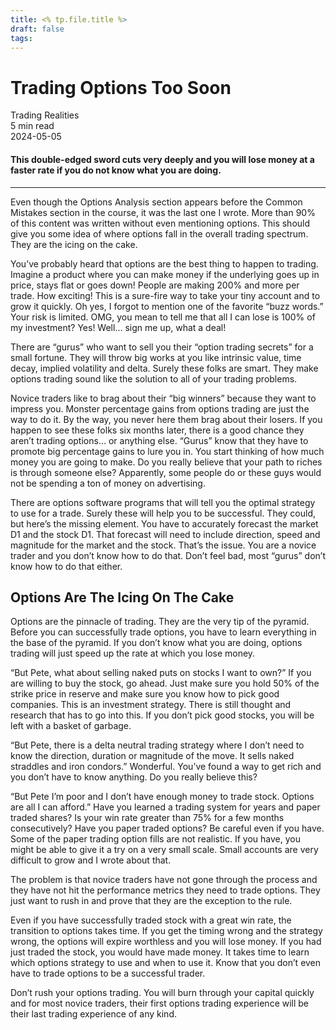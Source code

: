 ```yaml
---
title: <% tp.file.title %>
draft: false
tags:
---
```


<div class="bg-secondary">
<h1 class="py-5 ms-3 ms-md-4 my-0">Trading Options Too Soon</h1>
</div>
<div class="d-flex align-items-center flex-wrap text-muted ps-3 ps-md-4 py-3 border-top border-bottom">
<div class="border-end pe-3 me-3">
<span class="badge bg-faded-primary text-primary">
Trading Realities </span>
</div>
<div class="fs-sm pe-3 border-end me-3">5 min read</div>
<div class="fs-sm">
2024-05-05 </div>
</div>
<section class="px-3 px-md-4 py-4">
<h4 class="wp-block-heading">This double-edged sword cuts very deeply and you will lose money at a faster rate if you do not know what you are doing. </h4>
<hr class="wp-block-separator has-alpha-channel-opacity">
<p>Even though the Options Analysis section appears before the Common Mistakes section in the course, it was the last one I wrote. More than 90% of this content was written without even mentioning options. This should give you some idea of where options fall in the overall trading spectrum. They are the icing on the cake.</p>
<p>You’ve probably heard that options are the best thing to happen to trading. Imagine a product where you can make money if the underlying goes up in price, stays flat or goes down! People are making 200% and more per trade. How exciting! This is a sure-fire way to take your tiny account and to grow it quickly. Oh yes, I forgot to mention one of the favorite “buzz words.” Your risk is limited. OMG, you mean to tell me that all I can lose is 100% of my investment? Yes! Well… sign me up, what a deal!</p>
<p>There are “gurus” who want to sell you their “option trading secrets” for a small fortune. They will throw big works at you like intrinsic value, time decay, implied volatility and delta. Surely these folks are smart. They make options trading sound like the solution to all of your trading problems. </p>
<p>Novice traders like to brag about their “big winners” because they want to impress you. Monster percentage gains from options trading are just the way to do it. By the way, you never here them brag about their losers. If you happen to see these folks six months later, there is a good chance they aren’t trading options… or anything else. “Gurus” know that they have to promote big percentage gains to lure you in. You start thinking of how much money you are going to make. Do you really believe that your path to riches is through someone else? Apparently, some people do or these guys would not be spending a ton of money on advertising.</p>
<p>There are options software programs that will tell you the optimal strategy to use for a trade. Surely these will help you to be successful. They could, but here’s the missing element. You have to accurately forecast the market D1 and the stock D1. That forecast will need to include direction, speed and magnitude for the market and the stock. That’s the issue. You are a novice trader and you don’t know how to do that. Don’t feel bad, most “gurus” don’t know how to do that either. </p>
<h2 class="wp-block-heading" id="Options_Are_The_Icing_On_The_Cake">Options Are The Icing On The Cake</h2>
<p>Options are the pinnacle of trading. They are the very tip of the pyramid. Before you can successfully trade options, you have to learn everything in the base of the pyramid. If you don’t know what you are doing, options trading will just speed up the rate at which you lose money. </p>
<p>“But Pete, what about selling naked puts on stocks I want to own?” If you are willing to buy the stock, go ahead. Just make sure you hold 50% of the strike price in reserve and make sure you know how to pick good companies. This is an investment strategy. There is still thought and research that has to go into this. If you don’t pick good stocks, you will be left with a basket of garbage.</p>
<p>“But Pete, there is a delta neutral trading strategy where I don’t need to know the direction, duration or magnitude of the move. It sells naked straddles and iron condors.” Wonderful. You’ve found a way to get rich and you don’t have to know anything. Do you really believe this? </p>
<p>“But Pete I’m poor and I don’t have enough money to trade stock. Options are all I can afford.” Have you learned a trading system for years and paper traded shares? Is your win rate greater than 75% for a few months consecutively? Have you paper traded options? Be careful even if you have. Some of the paper trading option fills are not realistic. If you have, you might be able to give it a try on a very small scale. Small accounts are very difficult to grow and I wrote about that. </p>
<p>The problem is that novice traders have not gone through the process and they have not hit the performance metrics they need to trade options. They just want to rush in and prove that they are the exception to the rule. </p>
<p>Even if you have successfully traded stock with a great win rate, the transition to options takes time. If you get the timing wrong and the strategy wrong, the options will expire worthless and you will lose money. If you had just traded the stock, you would have made money. It takes time to learn which options strategy to use and when to use it. Know that you don’t even have to trade options to be a successful trader. </p>
<p>Don’t rush your options trading. You will burn through your capital quickly and for most novice traders, their first options trading experience will be their last trading experience of any kind. </p>
<p> </p>
<p> </p>
</section>
